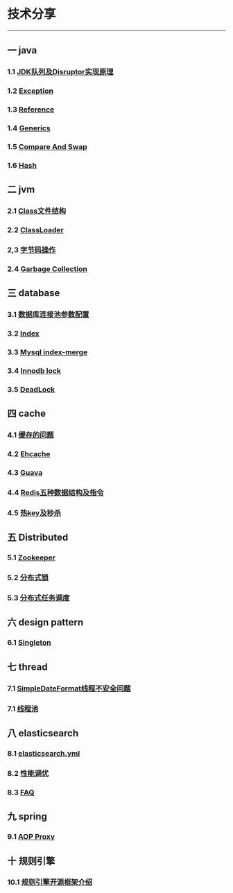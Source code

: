 # 技术分享
---

## 一 java
### 1.1 [JDK队列及Disruptor实现原理](markdown/java/queue.md)
### 1.2 [Exception](markdown/java/exception.md)
### 1.3 [Reference](markdown/java/reference.md)
### 1.4 [Generics](markdown/java/generics.md)
### 1.5 [Compare And Swap](markdown/java/cas.md)
### 1.6 [Hash](markdown/java/hash.md)

## 二 jvm
### 2.1 [Class文件结构](markdown/jvm/class.md)
### 2.2 [ClassLoader](markdown/jvm/classLoader.md)
### 2,3 [字节码操作](markdown/jvm/bytecode.md)
### 2.4 [Garbage Collection](markdown/jvm/gc.md)

## 三 database
### 3.1 [数据库连接池参数配置](markdown/database/dataSourceConnectedPool.md)
### 3.2 [Index](markdown/database/index.md)
### 3.3 [Mysql index-merge](markdown/database/index-merge.md)
### 3.4 [Innodb lock](markdown/database/innodblock.md)  
### 3.5 [DeadLock](markdown/database/deadlock.md)
  
## 四 cache
### 4.1 [缓存的问题](markdown/cache/cache.md)
### 4.2 [Ehcache](markdown/cache/ehcache.md)
### 4.3 [Guava](markdown/cache/guava.md) 
### 4.4 [Redis五种数据结构及指令](markdown/cache/redisDataStructrue.md)
### 4.5 [热key及秒杀](markdown/cache/cacheModel.md) 
<!-- 
### 4.4 [Memcached](markdown/cache/cache.md)
### 4.5 [Tair](markdown/cache/cache.md)
### 4.6 [EVCache](markdown/cache/cache.md) 
-->

## 五 Distributed
### 5.1 [Zookeeper](markdown/distributed/zookeeper.md)
### 5.2 [分布式锁](markdown/cache/distributedLock.md) 
### 5.3 [分布式任务调度](markdown/distributed/schedule.md)

## 六 design pattern 

### 6.1 [Singleton](markdown/designpattern/singleton.md)

## 七 thread
### 7.1 [SimpleDateFormat线程不安全问题](markdown/thread/simpleDateFormat.md)
### 7.1 [线程池](markdown/thread/threadPool.md)

## 八 elasticsearch
### 8.1 [elasticsearch.yml](markdown/elasticsearch/config.md)
### 8.2 [性能调优](markdown/elasticsearch/elasticsearch.md)
### 8.3 [FAQ](markdown/elasticsearch/faq.md)
<!-- 
### 1 http client 
### 2 节点配置 m/d/其他 
### 3 api增删改
### 4 不同版本api差距
-->

## 九 spring
### 9.1 [AOP Proxy](markdown/spring/aopProxy.md)
## 十 规则引擎
### 10.1 [规则引擎开源框架介绍](markdown/rule/rule.md)


